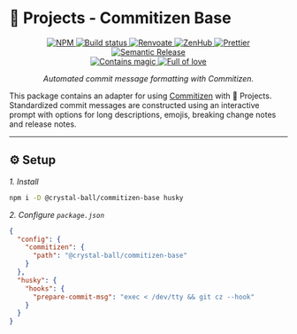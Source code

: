 # 🔮 Projects - Commitizen Base

<p align="center">
  <a href="https://www.npmjs.com/package/@crystal-ball/commitizen-base">
    <img src="https://img.shields.io/npm/v/@crystal-ball/commitizen-base.svg?style=flat-square" alt="NPM">
  </a>
  <a href="https://github.com/crystal-ball/commit-base/actions?workflow=CI%2FCD">
    <img src="https://github.com/crystal-ball/commit-base/workflows/CI%2FCD/badge.svg" alt="Build status" />
  </a>
  <a href="https://renovatebot.com/" target="_blank" rel="noopener noreferrer">
    <img src="https://img.shields.io/badge/Renovate-enabled-32c3c2.svg" alt="Renvoate" />
  </a>
  <a href="https://github.com/crystal-ball/commitizen-base#zenhub" target="_blank" rel="noopener noreferrer">
    <img src="https://img.shields.io/badge/shipping_faster_with-ZenHub-5e60ba.svg?style=flat-square" alt="ZenHub" />
  </a>
  <a href="https://prettier.io/" target="_blank" rel="noopener noreferrer">
    <img src="https://img.shields.io/badge/styled_with-prettier-ff69b4.svg" alt="Prettier">
  </a>
  <a href="https://semantic-release.gitbook.io" target="_blank" rel="noopener noreferrer">
    <img src="https://img.shields.io/badge/%20%20%F0%9F%93%A6%F0%9F%9A%80-semantic_release-e10079.svg" alt="Semantic Release">
  </a>
  <br />
  <a href="https://github.com/crystal-ball" target="_blank" rel="noopener noreferrer">
    <img
      src="https://img.shields.io/badge/%F0%9F%94%AE%E2%9C%A8-contains_magic-D831D7.svg"
      alt="Contains magic"
    />
  </a>
  <a href="https://github.com/crystal-ball/crystal-ball.github.io" target="_blank" rel="noopener noreferrer">
    <img
      src="https://img.shields.io/badge/%F0%9F%92%96%F0%9F%8C%88-full_of_love-F5499E.svg"
      alt="Full of love"
    />
  </a>
</p>

<p align="center">
  <em>Automated commit message formatting with Commitizen.</em>
</p>

This package contains an adapter for using [Commitizen][] with 🔮 Projects.
Standardized commit messages are constructed using an interactive prompt with
options for long descriptions, emojis, breaking change notes and release notes.

---

## ⚙️ Setup

_1. Install_

```sh
npm i -D @crystal-ball/commitizen-base husky
```

_2. Configure `package.json`_

```json
{
  "config": {
    "commitizen": {
      "path": "@crystal-ball/commitizen-base"
    }
  },
  "husky": {
    "hooks": {
      "prepare-commit-msg": "exec < /dev/tty && git cz --hook"
    }
  }
}
```

<!-- Links -->

[commitizen]: https://commitizen.github.io/cz-cli/
